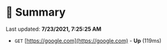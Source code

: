 # 📖 Summary
Last updated: **7/23/2021, 7:25:25 AM**

- `GET` [https://google.com](https://google.com) - **Up** (119ms)
